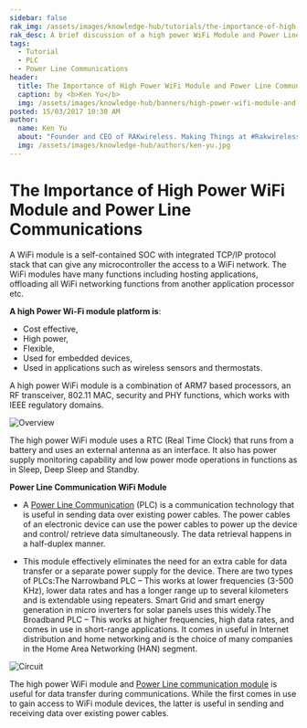 ```yaml
---
sidebar: false
rak_img: /assets/images/knowledge-hub/tutorials/the-importance-of-high-power-wifi-module-and-power-line-communications/overview.png
rak_desc: A brief discussion of a high power WiFi Module and Power Line Communications (PLC).
tags:
  - Tutorial
  - PLC
  - Power Line Communications
header:
  title: The Importance of High Power WiFi Module and Power Line Communications
  caption: by <b>Ken Yu</b>
  img: /assets/images/knowledge-hub/banners/high-power-wifi-module-and-power-line-communications.jpg
posted: 15/03/2017 10:30 AM
author:
  name: Ken Yu
  about: "Founder and CEO of RAKwireless. Making Things at #Rakwireless with The #RAKstars"
  img: /assets/images/knowledge-hub/authors/ken-yu.jpg
---
```


# The Importance of High Power WiFi Module and Power Line Communications

A WiFi module is a self-contained SOC with integrated TCP/IP protocol stack that can give any microcontroller the access to a WiFi network. The WiFi modules have many functions including hosting applications, offloading all WiFi networking functions from another application processor etc.

**A high Power Wi-Fi module platform is**:
* Cost effective,
* High power,
* Flexible,
* Used for embedded devices,
* Used in applications such as wireless sensors and thermostats.

A high power WiFi module is a combination of ARM7 based processors, an RF transceiver, 802.11 MAC, security and PHY functions, which works with IEEE regulatory domains.

![Overview](/assets/images/knowledge-hub/tutorials/the-importance-of-high-power-wifi-module-and-power-line-communications/overview.png)

The high power WiFi module uses a RTC (Real Time Clock) that runs from a battery and uses an external antenna as an interface. It also has power supply monitoring capability and low power mode operations in functions as in Sleep, Deep Sleep and Standby.

**Power Line Communication WiFi Module**

* A [Power Line Communication](https://en.wikipedia.org/wiki/Power-line_communication) (PLC) is a communication technology that is useful in sending data over existing power cables. The power cables of an electronic device can use the power cables to power up the device and control/ retrieve data simultaneously. The data retrieval happens in a half-duplex manner.

* This module effectively eliminates the need for an extra cable for data transfer or a separate power supply for the device. There are two types of PLCs:The Narrowband PLC – This works at lower frequencies (3-500 KHz), lower data rates and has a longer range up to several kilometers and is extendable using repeaters. Smart Grid and smart energy generation in micro inverters for solar panels uses this widely.The Broadband PLC – This works at higher frequencies, high data rates, and comes in use in short-range applications. It comes in useful in Internet distribution and home networking and is the choice of many companies in the Home Area Networking (HAN) segment.

![Circuit](/assets/images/knowledge-hub/tutorials/the-importance-of-high-power-wifi-module-and-power-line-communications/circuit.png)


The high power WiFi module and [Power Line communication module](https://www.rakwireless.com/en-us/products/plc-boards-and-modules/lx200v30-plc-homeplug-av-module) is useful for data transfer during communications. While the first comes in use to gain access to WiFi module devices, the latter is useful in sending and receiving data over existing power cables.


<rk-author />